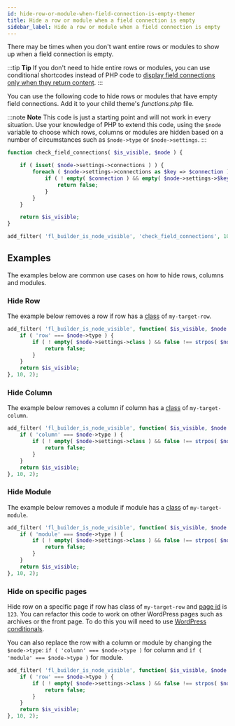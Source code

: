```yaml
---
id: hide-row-or-module-when-field-connection-is-empty-themer
title: Hide a row or module when a field connection is empty
sidebar_label: Hide a row or module when a field connection is empty
---
```


There may be times when you don't want entire rows or modules to show up when a field connection is empty.

:::tip **Tip**
If you don't need to hide entire rows or modules, you can use conditional shortcodes instead of PHP code to [display field connections only when they return content](/beaver-themer/field-connections/conditional-shortcodes-for-field-connections-overview-themer.md).
:::

You can use the following code to hide rows or modules that have empty field connections. Add it to your child theme's _functions.php_ file.

:::note **Note**
This code is just a starting point and will not work in every situation. Use your knowledge of PHP to extend this code, using the `$node` variable to choose which rows, columns or modules are hidden based on a number of circumstances such as `$node->type` or `$node->settings`.
:::

```php
function check_field_connections( $is_visible, $node ) {

	if ( isset( $node->settings->connections ) ) {
		foreach ( $node->settings->connections as $key => $connection ) {
			if ( ! empty( $connection ) && empty( $node->settings->$key ) ) {
				return false;
			}
		}
	}

	return $is_visible;
}

add_filter( 'fl_builder_is_node_visible', 'check_field_connections', 10, 2 );
```

## Examples

The examples below are common use cases on how to hide rows, columns and modules.

### Hide Row

The example below removes a row if row has a [class](/beaver-builder/advanced-builder-techniques/add-a-css-id-or-class-name-to-a-module.md/#about-the-class-selector) of `my-target-row`.

```php
add_filter( 'fl_builder_is_node_visible', function( $is_visible, $node ) {
	if ( 'row' === $node->type ) {
		if ( ! empty( $node->settings->class ) && false !== strpos( $node->settings->class, 'my-target-row' ) ) {
			return false;
		}
	}
	return $is_visible;
}, 10, 2);
```

### Hide Column

The example below removes a column if column has a [class](/beaver-builder/advanced-builder-techniques/add-a-css-id-or-class-name-to-a-module.md/#about-the-class-selector) of `my-target-column`.

```php
add_filter( 'fl_builder_is_node_visible', function( $is_visible, $node ) {
	if ( 'column' === $node->type ) {
		if ( ! empty( $node->settings->class ) && false !== strpos( $node->settings->class, 'my-target-column' ) ) {
			return false;
		}
	}
	return $is_visible;
}, 10, 2);
```

### Hide Module

The example below removes a module if module has a [class](/beaver-builder/advanced-builder-techniques/add-a-css-id-or-class-name-to-a-module.md/#about-the-class-selector) of `my-target-module`.

```php
add_filter( 'fl_builder_is_node_visible', function( $is_visible, $node ) {
	if ( 'module' === $node->type ) {
		if ( ! empty( $node->settings->class ) && false !== strpos( $node->settings->class, 'my-target-module' ) ) {
			return false;
		}
	}
	return $is_visible;
}, 10, 2);
```

### Hide on specific pages

Hide row on a specific page if row has class of `my-target-row` and [page id](/beaver-builder/advanced-builder-techniques/shortcodes/get-the-slug-or-id-for-a-shortcode.md) is `123`. You can refactor this code to work on other WordPress pages such as archives or the front page. To do this you will need to use [WordPress conditionals](https://developer.wordpress.org/themes/basics/conditional-tags/).

You can also replace the row with a column or module by changing the `$node->type`: `if ( 'column' === $node->type )` for column and `if ( 'module' === $node->type )` for module.

```php
add_filter( 'fl_builder_is_node_visible', function( $is_visible, $node ) {
	if ( 'row' === $node->type ) {
		if ( ! empty( $node->settings->class ) && false !== strpos( $node->settings->class, 'my-target-row' ) && is_page( 123 ) ) {
			return false;
		}
	}
	return $is_visible;
}, 10, 2);
```

